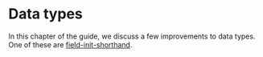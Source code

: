 # Data types

[fis]: rust-2018/data-types/field-init-shorthand.html

In this chapter of the guide, we discuss a few improvements to data types.
One of these are [field-init-shorthand][fis].
